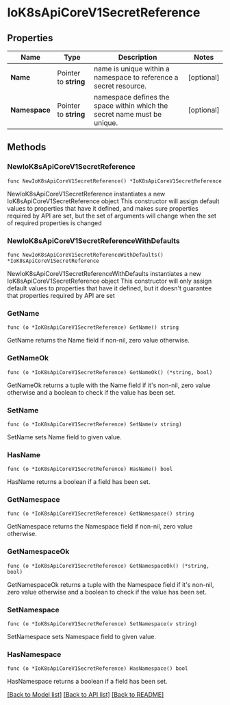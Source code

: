 # IoK8sApiCoreV1SecretReference

## Properties

Name | Type | Description | Notes
------------ | ------------- | ------------- | -------------
**Name** | Pointer to **string** | name is unique within a namespace to reference a secret resource. | [optional] 
**Namespace** | Pointer to **string** | namespace defines the space within which the secret name must be unique. | [optional] 

## Methods

### NewIoK8sApiCoreV1SecretReference

`func NewIoK8sApiCoreV1SecretReference() *IoK8sApiCoreV1SecretReference`

NewIoK8sApiCoreV1SecretReference instantiates a new IoK8sApiCoreV1SecretReference object
This constructor will assign default values to properties that have it defined,
and makes sure properties required by API are set, but the set of arguments
will change when the set of required properties is changed

### NewIoK8sApiCoreV1SecretReferenceWithDefaults

`func NewIoK8sApiCoreV1SecretReferenceWithDefaults() *IoK8sApiCoreV1SecretReference`

NewIoK8sApiCoreV1SecretReferenceWithDefaults instantiates a new IoK8sApiCoreV1SecretReference object
This constructor will only assign default values to properties that have it defined,
but it doesn't guarantee that properties required by API are set

### GetName

`func (o *IoK8sApiCoreV1SecretReference) GetName() string`

GetName returns the Name field if non-nil, zero value otherwise.

### GetNameOk

`func (o *IoK8sApiCoreV1SecretReference) GetNameOk() (*string, bool)`

GetNameOk returns a tuple with the Name field if it's non-nil, zero value otherwise
and a boolean to check if the value has been set.

### SetName

`func (o *IoK8sApiCoreV1SecretReference) SetName(v string)`

SetName sets Name field to given value.

### HasName

`func (o *IoK8sApiCoreV1SecretReference) HasName() bool`

HasName returns a boolean if a field has been set.

### GetNamespace

`func (o *IoK8sApiCoreV1SecretReference) GetNamespace() string`

GetNamespace returns the Namespace field if non-nil, zero value otherwise.

### GetNamespaceOk

`func (o *IoK8sApiCoreV1SecretReference) GetNamespaceOk() (*string, bool)`

GetNamespaceOk returns a tuple with the Namespace field if it's non-nil, zero value otherwise
and a boolean to check if the value has been set.

### SetNamespace

`func (o *IoK8sApiCoreV1SecretReference) SetNamespace(v string)`

SetNamespace sets Namespace field to given value.

### HasNamespace

`func (o *IoK8sApiCoreV1SecretReference) HasNamespace() bool`

HasNamespace returns a boolean if a field has been set.


[[Back to Model list]](../README.md#documentation-for-models) [[Back to API list]](../README.md#documentation-for-api-endpoints) [[Back to README]](../README.md)


